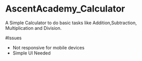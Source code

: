 # AscentAcademy_Calculator
A Simple Calculator to do basic tasks like Addition,Subtraction, Multiplication and Division.

#Issues
- Not responsive for mobile devices
- Simple UI Needed
